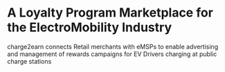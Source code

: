 # A Loyalty Program Marketplace for the ElectroMobility Industry

charge2earn connects Retail merchants with eMSPs to enable advertising and management of rewards campaigns for EV Drivers charging at public charge stations
